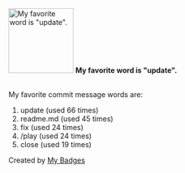 <img src="https://my-badges.github.io/my-badges/favorite-word.png" alt="My favorite word is &quot;update&quot;." title="My favorite word is &quot;update&quot;." width="128">
<strong>My favorite word is &quot;update&quot;.</strong>
<br><br>

My favorite commit message words are:

1. update (used 66 times)
2. readme.md (used 45 times)
3. fix (used 24 times)
4. /play (used 24 times)
5. close (used 19 times)


Created by <a href="https://github.com/my-badges/my-badges">My Badges</a>
